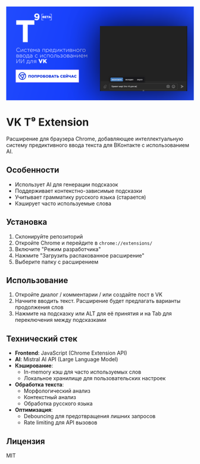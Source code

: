 ![VK T9 AI Banner](01.png)

# VK T⁹ Extension

Расширение для браузера Chrome, добавляющее интеллектуальную систему предиктивного ввода текста для ВКонтакте с использованием AI.

## Особенности

- Использует AI для генерации подсказок
- Поддерживает контекстно-зависимые подсказки
- Учитывает грамматику русского языка (старается)
- Кэширует часто используемые слова

## Установка

1. Склонируйте репозиторий
2. Откройте Chrome и перейдите в `chrome://extensions/`
3. Включите "Режим разработчика"
4. Нажмите "Загрузить распакованное расширение"
5. Выберите папку с расширением

## Использование

1. Откройте диалог / комментарии / или создайте пост в VK
2. Начните вводить текст. Расширение будет предлагать варианты продолжения слов
4. Нажмите на подсказку или ALT для её принятия и на Tab для переключения между подсказками

## Технический стек

- **Frontend**: JavaScript (Chrome Extension API)
- **AI**: Mistral AI API (Large Language Model)
- **Кэширование**: 
  - In-memory кэш для часто используемых слов
  - Локальное хранилище для пользовательских настроек
- **Обработка текста**:
  - Морфологический анализ
  - Контекстный анализ
  - Обработка русского языка
- **Оптимизация**:
  - Debouncing для предотвращения лишних запросов
  - Rate limiting для API вызовов
## Лицензия

MIT
